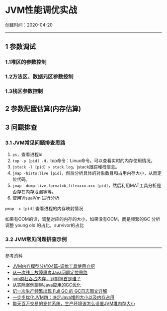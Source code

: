 # JVM性能调优实战

创建时间：2020-04-20

---

## 1 参数调试

### 1.1堆区的参数控制

### 1.2方法区、数据元区参数控制

### 1.3栈区参数控制

## 2 参数配置估算(内存估算)

## 3 问题排查

### 3.1 JVM常见问题排查思路

1. `ps`，查看进程id 
2. `top -p [pid] -H`，top命令：Linux命令。可以查看实时的内存使用情况。
3. `jstack -l [pid] > stack.log`，jstack跟踪堆栈信息。
4. `jmap -histo:live [pid]`，然后分析具体的对象数目和占用内存大小，从而定位代码。
5. `jmap -dump:live,format=b,file=xxx.xxx [pid]`，然后利用MAT工具分析是否存在内存泄漏等等。
6. 使用VisualVm 进行分析

`pmap -x [pid]` 查看进程的内存映射情况

如果有OOM的话，调整对应的内存的大小，如果没有OOM，而是频繁的GC 分析调整 young old 的占比，survivor的占比

### 3.2 JVM常见问题排查示例

---
参考资料


- [JVM内存模型分析04篇-调优工具使用介绍](https://zhuanlan.zhihu.com/p/36597907)
- [从一次线上故障思考Java问题定位思路](https://www.cnblogs.com/QG-whz/p/9647614.html)
- [jvm疯狂吞占内存，罪魁祸首是谁？](https://www.analysys.cn/article/detail/20019016)
- [从实际案例聊聊Java应用的GC优化](https://tech.meituan.com/2017/12/29/jvm-optimize.html)
- [记一次生产频繁出现 Full GC 的 GC日志图文详解](https://cloud.tencent.com/developer/article/1552089)
- [一步步优化JVM四：决定Java堆的大小以及内存占用](https://my.oschina.net/u/347386/blog/1552781)
- [每天百万交易的支付系统，生产环境该怎么设置JVM堆内存大小](https://youyou-tech.com/2019/11/22/%E6%AF%8F%E5%A4%A9%E7%99%BE%E4%B8%87%E4%BA%A4%E6%98%93%E7%9A%84%E6%94%AF%E4%BB%98%E7%B3%BB%E7%BB%9F%EF%BC%8C%E7%94%9F%E4%BA%A7%E7%8E%AF%E5%A2%83%E8%AF%A5%E6%80%8E%E4%B9%88%E8%AE%BE/)
